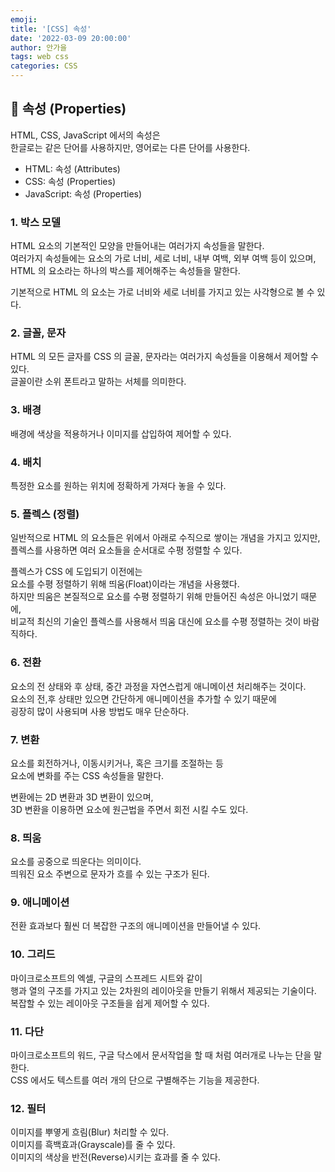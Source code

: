```yaml
---
emoji:
title: '[CSS] 속성'
date: '2022-03-09 20:00:00'
author: 안가을
tags: web css
categories: CSS
---
```


## 💙 속성 (Properties)

HTML, CSS, JavaScript 에서의 속성은<br />
한글로는 같은 단어를 사용하지만, 영어로는 다른 단어를 사용한다.

- HTML: 속성 (Attributes)
- CSS: 속성 (Properties)
- JavaScript: 속성 (Properties)

### 1. 박스 모델

HTML 요소의 기본적인 모양을 만들어내는 여러가지 속성들을 말한다.<br />
여러가지 속성들에는 요소의 가로 너비, 세로 너비, 내부 여백, 외부 여백 등이 있으며,<br />
HTML 의 요소라는 하나의 박스를 제어해주는 속성들을 말한다.

기본적으로 HTML 의 요소는 가로 너비와 세로 너비를 가지고 있는 사각형으로 볼 수 있다.

### 2. 글꼴, 문자

HTML 의 모든 글자를 CSS 의 글꼴, 문자라는 여러가지 속성들을 이용해서 제어할 수 있다.<br />
글꼴이란 소위 폰트라고 말하는 서체를 의미한다.

### 3. 배경

배경에 색상을 적용하거나 이미지를 삽입하여 제어할 수 있다.

### 4. 배치

특정한 요소를 원하는 위치에 정확하게 가져다 놓을 수 있다.

### 5. 플렉스 (정렬)

일반적으로 HTML 의 요소들은 위에서 아래로 수직으로 쌓이는 개념을 가지고 있지만,<br />
플렉스를 사용하면 여러 요소들을 순서대로 수평 정렬할 수 있다.

플렉스가 CSS 에 도입되기 이전에는<br />
요소를 수평 정렬하기 위해 띄움(Float)이라는 개념을 사용했다.<br />
하지만 띄움은 본질적으로 요소를 수평 정렬하기 위해 만들어진 속성은 아니었기 때문에,<br />
비교적 최신의 기술인 플렉스를 사용해서 띄움 대신에 요소를 수평 정렬하는 것이 바람직하다.

### 6. 전환

요소의 전 상태와 후 상태, 중간 과정을 자연스럽게 애니메이션 처리해주는 것이다.<br />
요소의 전,후 상태만 있으면 간단하게 애니메이션을 추가할 수 있기 때문에<br />
굉장히 많이 사용되며 사용 방법도 매우 단순하다.

### 7. 변환

요소를 회전하거나, 이동시키거나, 혹은 크기를 조절하는 등<br />
요소에 변화를 주는 CSS 속성들을 말한다.<br />

변환에는 2D 변환과 3D 변환이 있으며,<br />
3D 변환을 이용하면 요소에 원근법을 주면서 회전 시킬 수도 있다.

### 8. 띄움

요소를 공중으로 띄운다는 의미이다.<br />
띄워진 요소 주변으로 문자가 흐를 수 있는 구조가 된다.

### 9. 애니메이션

전환 효과보다 훨씬 더 복잡한 구조의 애니메이션을 만들어낼 수 있다.

### 10. 그리드

마이크로소프트의 엑셀, 구글의 스프레드 시트와 같이<br />
행과 열의 구조를 가지고 있는 2차원의 레이아웃을 만들기 위해서 제공되는 기술이다.<br />
복잡할 수 있는 레이아웃 구조들을 쉽게 제어할 수 있다.

### 11. 다단

마이크로소프트의 워드, 구글 닥스에서 문서작업을 할 때 처럼 여러개로 나누는 단을 말한다.<br />
CSS 에서도 텍스트를 여러 개의 단으로 구별해주는 기능을 제공한다.

### 12. 필터

이미지를 뿌옇게 흐림(Blur) 처리할 수 있다.<br />
이미지를 흑백효과(Grayscale)를 줄 수 있다.<br />
이미지의 색상을 반전(Reverse)시키는 효과를 줄 수 있다.<br />

```toc

```
